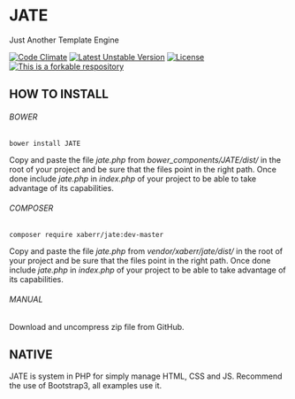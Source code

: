 # JATE
Just Another Template Engine

[![Code Climate](https://codeclimate.com/github/XaBerr/JATE/badges/gpa.svg)](https://codeclimate.com/github/XaBerr/JATE)
[![Latest Unstable Version](https://poser.pugx.org/xaberr/jate/v/unstable)](https://packagist.org/packages/xaberr/jate)
[![License](https://poser.pugx.org/xaberr/jate/license)](https://packagist.org/packages/xaberr/jate)
[![This is a forkable respository](https://img.shields.io/badge/forkable-yes-brightgreen.svg)](https://basicallydan.github.io/forkability/?u=XaBerr&r=JATE&l=PHP)

## HOW TO INSTALL
###### BOWER
```
bower install JATE
```
Copy and paste the file _jate.php_ from _bower_components/JATE/dist/_ in the root of your project and be sure that the files point in the right path. Once done include _jate.php_ in _index.php_ of your project to be able to take advantage of its capabilities.
###### COMPOSER
```
composer require xaberr/jate:dev-master
```
Copy and paste the file _jate.php_ from _vendor/xaberr/jate/dist/_ in the root of your project and be sure that the files point in the right path. Once done include _jate.php_ in _index.php_ of your project to be able to take advantage of its capabilities.
###### MANUAL
Download and uncompress zip file from GitHub.
## NATIVE
JATE is system in PHP for simply manage HTML, CSS and JS.
Recommend the use of Bootstrap3, all examples use it.


<!-- ## GETTING STARTED
###### WHAT'S INCLUDED
Zip file contains some examples. a root of basic project. ############################################################ qui
```
JATE/
├─classes/
├─css/
├─functions/
├─guis/
├─img/
├─jate/
├─js/
├─modules/
├─pages/
├─config.php
├─index.php
├─jate.php
├─status.php
```
The _jate/_ folder is the only one reserved for engine.
All others folders are containers for our PHP, HTML, JS, CSS.
Every file in these folders (except _css/_, _js/_) is auto-included in the project.
Config.php is used to set the connection settings to the database and other parameters.

## BASIC TEMPLATE
Suppose you want to make a home of your project,
then you will need to begin 4 files:
_home.php_, _index.php_, _template.php_ and _gui.php_.

**Index:** Shorter.

**Template:** Common settings in all other pages.

**Home:** Inherited from template, is the 1st true page of your web app.

**Gui:** It is the page where it is injected the html code processed by jate.


The page Template contains the Template class must inherit from the class Html.
The basic class Html, has provided these parameters to be injected into the Gui.
```
$this->modules = [];
$this->data["template"]        = "";
$this->data["brand"]           = array(" "," ");
$this->data["menu"]            = "";
$this->data["title"]           = "";
$this->data["subtitle"]        = "";
$this->data["content"]         = "";
$this->data["footer"]          = "";
$this->data["pagePath"]        = [];
$this->data["css"]             = [];
$this->data["js"]              = [];
$this->data["jsVariables"]     = [];
$this->data["metaDescription"] = [];
$this->data["metaKeywords"]    = [];
$this->data["metaAuthor"]      = [];
```
_brand_ is an array contain the name and image of the brand.

_pagePath_ is an array contain the logical level of the page, such as: documents> private> today => (documents, private, today).

_css_ and _js_ are arrays contains the relative path of the file.

_jsVariables_ contains an array of arrays containing the pair variable name, value. -->
